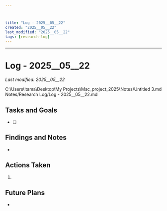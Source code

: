 ```yaml
---



title: "Log - 2025__05__22"
created: "2025__05__22"
last_modified: "2025__05__22"
tags: [research-log]
---
```



---
# Log - 2025__05__22  
_Last modified: 2025__05__22_

C:\Users\itama\Desktop\My Projects\Msc_project_2025\Notes/Untitled 3.md
Notes/Research Log/Log - 2025__05__22.md
## Tasks and Goals
- [ ] 

## Findings and Notes
- 

## Actions Taken
1. 

## Future Plans
- 
